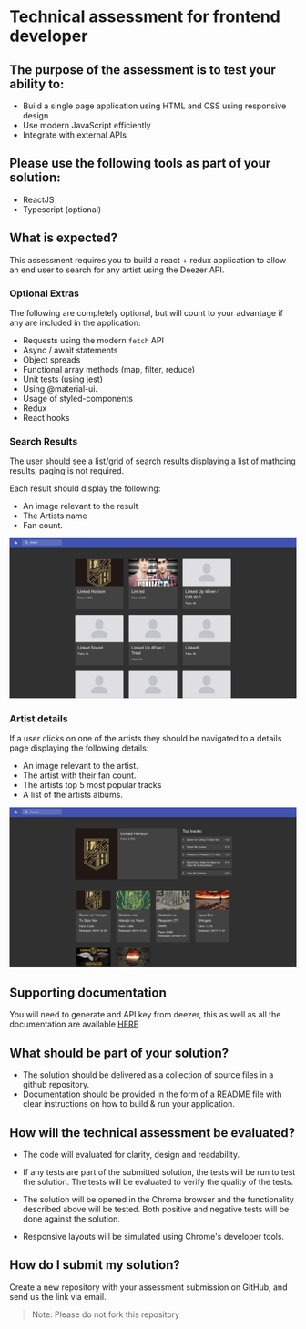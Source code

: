 # Technical assessment for frontend developer

## The purpose of the assessment is to test your ability to:

* Build a single page application using HTML and CSS using responsive design
* Use modern JavaScript efficiently
* Integrate with external APIs

## Please use the following tools as part of your solution:

* ReactJS
* Typescript (optional)

## What is expected?

This assessment requires you to build a react + redux application to allow an end user to search for any artist using the Deezer API.

### Optional Extras

The following are completely optional, but will count to your advantage if any are included in the application:

* Requests using the modern `fetch` API
* Async / await statements
* Object spreads
* Functional array methods (map, filter, reduce)
* Unit tests (using jest)
* Using @material-ui.
* Usage of styled-components
* Redux
* React hooks

### Search Results

The user should see a list/grid of search results displaying a list of mathcing results, paging is not required.

Each result should display the following:

* An image relevant to the result
* The Artists name
* Fan count.

![Search results](images/search-results.png)

### Artist details

If a user clicks on one of the artists they should be navigated to a details page displaying the following details:

* An image relevant to the artist.
* The artist with their fan count.
* The artists top 5 most popular tracks
* A list of the artists albums.

![Artist details](images/artist-details.png)

## Supporting documentation

You will need to generate and API key from deezer, this as well as all the documentation are available [HERE](https://developers.deezer.com/api)

## What should be part of your solution?

* The solution should be delivered as a collection of source files in a github repository.
* Documentation should be provided in the form of a README file with clear instructions on how to build & run your application.

## How will the technical assessment be evaluated?

* The code will evaluated for clarity, design and readability.

* If any tests are part of the submitted solution, the tests will be run to test the solution. The tests will be evaluated to verify the quality of the tests.

* The solution will be opened in the Chrome browser and the functionality described above will be tested. Both positive and negative tests will be done against the solution.

* Responsive layouts will be simulated using Chrome's developer tools.

## How do I submit my solution?

Create a new repository with your assessment submission on GitHub, and send us the link via email.

> Note: Please do not fork this repository
